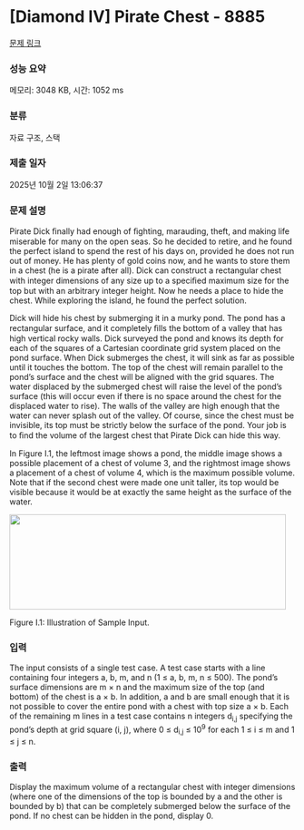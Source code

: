 # [Diamond IV] Pirate Chest - 8885 

[문제 링크](https://www.acmicpc.net/problem/8885) 

### 성능 요약

메모리: 3048 KB, 시간: 1052 ms

### 분류

자료 구조, 스택

### 제출 일자

2025년 10월 2일 13:06:37

### 문제 설명

<p>Pirate Dick ﬁnally had enough of ﬁghting, marauding, theft, and making life miserable for many on the open seas. So he decided to retire, and he found the perfect island to spend the rest of his days on, provided he does not run out of money. He has plenty of gold coins now, and he wants to store them in a chest (he is a pirate after all). Dick can construct a rectangular chest with integer dimensions of any size up to a speciﬁed maximum size for the top but with an arbitrary integer height. Now he needs a place to hide the chest. While exploring the island, he found the perfect solution.</p>

<p>Dick will hide his chest by submerging it in a murky pond. The pond has a rectangular surface, and it completely ﬁlls the bottom of a valley that has high vertical rocky walls. Dick surveyed the pond and knows its depth for each of the squares of a Cartesian coordinate grid system placed on the pond surface. When Dick submerges the chest, it will sink as far as possible until it touches the bottom. The top of the chest will remain parallel to the pond’s surface and the chest will be aligned with the grid squares. The water displaced by the submerged chest will raise the level of the pond’s surface (this will occur even if there is no space around the chest for the displaced water to rise). The walls of the valley are high enough that the water can never splash out of the valley. Of course, since the chest must be invisible, its top must be strictly below the surface of the pond. Your job is to ﬁnd the volume of the largest chest that Pirate Dick can hide this way.</p>

<p>In Figure I.1, the leftmost image shows a pond, the middle image shows a possible placement of a chest of volume 3, and the rightmost image shows a placement of a chest of volume 4, which is the maximum possible volume. Note that if the second chest were made one unit taller, its top would be visible because it would be at exactly the same height as the surface of the water.</p>

<p><img alt="" src="https://www.acmicpc.net/upload/images/priate.png" style="height:168px; width:487px"></p>

<p>Figure I.1: Illustration of Sample Input.</p>

### 입력 

 <p>The input consists of a single test case. A test case starts with a line containing four integers a, b, m, and n (1 ≤ a, b, m, n ≤ 500). The pond’s surface dimensions are m × n and the maximum size of the top (and bottom) of the chest is a × b. In addition, a and b are small enough that it is not possible to cover the entire pond with a chest with top size a × b. Each of the remaining m lines in a test case contains n integers d<sub>i,j</sub> specifying the pond’s depth at grid square (i, j), where 0 ≤ d<sub>i,j</sub> ≤ 10<sup>9</sup> for each 1 ≤ i ≤ m and 1 ≤ j ≤ n.</p>

### 출력 

 <p>Display the maximum volume of a rectangular chest with integer dimensions (where one of the dimensions of the top is bounded by a and the other is bounded by b) that can be completely submerged below the surface of the pond. If no chest can be hidden in the pond, display 0.</p>

